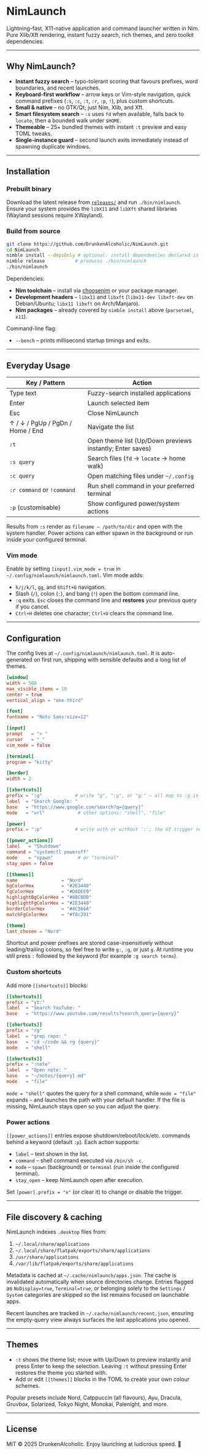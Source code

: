 # NimLaunch

Lightning-fast, X11-native application and command launcher written in Nim.
Pure Xlib/Xft rendering, instant fuzzy search, rich themes, and zero toolkit
dependencies.

---

## Why NimLaunch?

- **Instant fuzzy search** – typo-tolerant scoring that favours prefixes, word
  boundaries, and recent launches.
- **Keyboard-first workflow** – arrow keys or Vim-style navigation, quick
  command prefixes (`:s`, `:c`, `:t`, `:r`, `:p`, `!`), plus custom shortcuts.
- **Small & native** – no GTK/Qt; just Nim, Xlib, and Xft.
- **Smart filesystem search** – `:s` uses `fd` when available, falls back to
  `locate`, then a bounded walk under `$HOME`.
- **Themeable** – 25+ bundled themes with instant `:t` preview and easy TOML tweaks.
- **Single-instance guard** – second launch exits immediately instead of
  spawning duplicate windows.

---

## Installation

### Prebuilt binary

Download the latest release from
[`releases/`](https://github.com/DrunkenAlcoholic/NimLaunch/releases) and run
`./bin/nimlaunch`. Ensure your system provides the `libX11` and `libXft`
shared libraries (Wayland sessions require XWayland).

### Build from source

```bash
git clone https://github.com/DrunkenAlcoholic/NimLaunch.git
cd NimLaunch
nimble install --depsOnly # optional: install dependencies declared in the nimble file
nimble release           # produces ./bin/nimlaunch
./bin/nimlaunch
```

Dependencies:

- **Nim toolchain** – install via [choosenim](https://nim-lang.org/install_unix.html)
  or your package manager.
- **Development headers** – `libx11` and `libxft` (`libx11-dev libxft-dev` on
  Debian/Ubuntu; `libx11 libxft` on Arch/Manjaro).
- **Nim packages** – already covered by `nimble install` above (`parsetoml`, `x11`).

Command-line flag:

- `--bench` – prints millisecond startup timings and exits.

---

## Everyday Usage

| Key / Pattern                | Action |
| ---------------------------- | ------ |
| Type text                    | Fuzzy-search installed applications |
| Enter                        | Launch selected item |
| Esc                          | Close NimLaunch |
| ↑ / ↓ / PgUp / PgDn / Home / End | Navigate the list |
| `:t`                         | Open theme list (Up/Down previews instantly; Enter saves) |
| `:s query`                   | Search files (`fd` → `locate` → home walk) |
| `:c query`                   | Open matching files under `~/.config` |
| `:r command` or `!command`   | Run shell command in your preferred terminal |
| `:p` (customisable)          | Show configured power/system actions |

Results from `:s` render as `filename — /path/to/dir` and open with the system
handler. Power actions can either spawn in the background or run inside your
configured terminal.

### Vim mode

Enable by setting `[input].vim_mode = true` in `~/.config/nimlaunch/nimlaunch.toml`.
Vim mode adds:

- `h/j/k/l`, `gg`, and `Shift+G` navigation.
- Slash (`/`), colon (`:`), and bang (`!`) open the bottom command line.
- `:q` exits. `Esc` closes the command line and **restores** your previous query
  if you cancel.
- `Ctrl+H` deletes one character; `Ctrl+U` clears the command line.

---

## Configuration

The config lives at `~/.config/nimlaunch/nimlaunch.toml`. It is auto-generated
on first run, shipping with sensible defaults and a long list of themes.

```toml
[window]
width = 500
max_visible_items = 10
center = true
vertical_align = "one-third"

[font]
fontname = "Noto Sans:size=12"

[input]
prompt   = "> "
cursor   = "_"
vim_mode = false

[terminal]
program = "kitty"

[border]
width = 2

[[shortcuts]]
prefix = ":g"            # write "g", ":g", or "g:" — all map to :g in the UI
label  = "Search Google: "
base   = "https://www.google.com/search?q={query}"
mode   = "url"            # other options: "shell", "file"

[power]
prefix = ":p"            # write with or without ':'; the UI trigger remains :p

[[power_actions]]
label   = "Shutdown"
command = "systemctl poweroff"
mode    = "spawn"         # or "terminal"
stay_open = false

[[themes]]
name                = "Nord"
bgColorHex          = "#2E3440"
fgColorHex          = "#D8DEE9"
highlightBgColorHex = "#88C0D0"
highlightFgColorHex = "#2E3440"
borderColorHex      = "#4C566A"
matchFgColorHex     = "#f8c291"

[theme]
last_chosen = "Nord"
```

Shortcut and power prefixes are stored case-insensitively without leading/trailing
colons, so feel free to write `g:`, `:g`, or just `g`. At runtime you still press
`:` followed by the keyword (for example `:g search terms`).

### Custom shortcuts

Add more `[[shortcuts]]` blocks:

```toml
[[shortcuts]]
prefix = "yt:"
label  = "Search YouTube: "
base   = "https://www.youtube.com/results?search_query={query}"

[[shortcuts]]
prefix = "rg"
label  = "grep repo: "
base   = "cd ~/code && rg {query}"
mode   = "shell"

[[shortcuts]]
prefix = ":note"
label  = "Open note: "
base   = "~/notes/{query}.md"
mode   = "file"
```

`mode = "shell"` quotes the query for a shell command, while `mode = "file"`
expands `~` and launches the path with your default handler. If the file is
missing, NimLaunch stays open so you can adjust the query.

### Power actions

`[[power_actions]]` entries expose shutdown/reboot/lock/etc. commands behind a
keyword (default `:p`). Each action supports:

- `label` – text shown in the list.
- `command` – shell command executed via `/bin/sh -c`.
- `mode` – `spawn` (background) or `terminal` (run inside the configured terminal).
- `stay_open` – keep NimLaunch open after execution.

Set `[power].prefix = "x"` (or clear it) to change or disable the trigger.

---

## File discovery & caching

NimLaunch indexes `.desktop` files from:

1. `~/.local/share/applications`
2. `~/.local/share/flatpak/exports/share/applications`
3. `/usr/share/applications`
4. `/var/lib/flatpak/exports/share/applications`

Metadata is cached at `~/.cache/nimlaunch/apps.json`. The cache is invalidated
automatically when source directories change. Entries flagged as `NoDisplay=true`,
`Terminal=true`, or belonging solely to the `Settings` / `System` categories are
skipped so the list remains focused on launchable apps.

Recent launches are tracked in `~/.cache/nimlaunch/recent.json`, ensuring the
empty-query view always surfaces the last applications you opened.

---

## Themes

- `:t` shows the theme list; move with Up/Down to preview instantly and press Enter to keep the selection.
  Leaving `:t` without pressing Enter restores the theme you started with.
- Add or edit `[[themes]]` blocks in the TOML to create your own colour schemes.

Popular presets include Nord, Catppuccin (all flavours), Ayu, Dracula, Gruvbox,
Solarized, Tokyo Night, Monokai, Palenight, and more.

---

## License

MIT © 2025 DrunkenAlcoholic. Enjoy launching at ludicrous speed. 🚀

